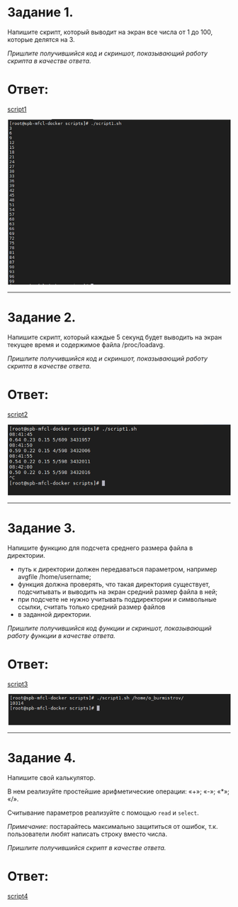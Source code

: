 # Задание 1.
Напишите скрипт, который выводит на экран все числа от 1 до 100, которые делятся на 3.

*Пришлите получившийся код и скриншот, показывающий работу скрипта в качестве ответа.*  

# Ответ:  

[script1](script1.sh)  

![pic1](1.PNG)

---

# Задание 2.
Напишите скрипт, который каждые 5 секунд будет выводить на экран текущее время и содержимое файла /proc/loadavg.

*Пришлите получившийся код и скриншот, показывающий работу скрипта в качестве ответа.*  

# Ответ:  

[script2](script2.sh)  

![pic2](2.PNG)  

---

# Задание 3.
Напишите функцию для подсчета среднего размера файла в директории.

* путь к директории должен передаваться параметром, например avgfile /home/username;
* функция должна проверять, что такая директория существует, подсчитывать и выводить на экран средний размер файла 
в ней;
* при подсчете не нужно учитывать поддиректории и символьные ссылки, считать только средний размер файлов 
* в заданной директории.

*Пришлите получившийся код функции и скриншот, показывающий работу функции в качестве ответа.*  

# Ответ:  

[script3](script3.sh)  

![pic3](3.PNG)  

---

# Задание 4.
Напишите свой калькулятор.

В нем реализуйте простейшие арифметические операции: «+»; «-»; «*»; «/».

Считывание параметров реализуйте с помощью `read` и `select`.

*Примечание*: постарайтесь максимально защититься от ошибок, т.к. пользователи любят написать строку вместо числа.

*Пришлите получившийся скрипт в качестве ответа.*  

# Ответ:  
[script4](script4.sh)  

